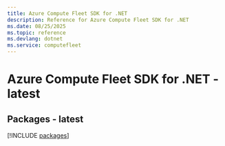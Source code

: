 ```yaml
---
title: Azure Compute Fleet SDK for .NET
description: Reference for Azure Compute Fleet SDK for .NET
ms.date: 08/25/2025
ms.topic: reference
ms.devlang: dotnet
ms.service: computefleet
---
```

# Azure Compute Fleet SDK for .NET - latest
## Packages - latest
[!INCLUDE [packages](compute-fleet-index.md)]